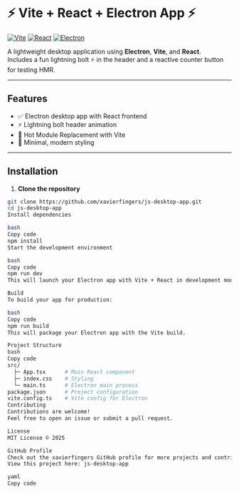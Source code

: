 # ⚡ Vite + React + Electron App ⚡

[![Vite](https://img.shields.io/badge/Vite-3.0-blue?logo=vite&logoColor=white)](https://vitejs.dev/)
[![React](https://img.shields.io/badge/React-18.0-blue?logo=react&logoColor=white)](https://react.dev/)
[![Electron](https://img.shields.io/badge/Electron-26.0-black?logo=electron&logoColor=white)](https://www.electronjs.org/)

A lightweight desktop application using **Electron**, **Vite**, and **React**.  
Includes a fun lightning bolt ⚡ in the header and a reactive counter button for testing HMR.

---

## Features

- ✅ Electron desktop app with React frontend  
- ⚡ Lightning bolt header animation  
- 🔁 Hot Module Replacement with Vite  
- 🎨 Minimal, modern styling  

---

## Installation

1. **Clone the repository**  

```bash
git clone https://github.com/xavierfingers/js-desktop-app.git
cd js-desktop-app
Install dependencies

bash
Copy code
npm install
Start the development environment

bash
Copy code
npm run dev
This will launch your Electron app with Vite + React in development mode.

Build
To build your app for production:

bash
Copy code
npm run build
This will package your Electron app with the Vite build.

Project Structure
bash
Copy code
src/
  ├─ App.tsx      # Main React component
  ├─ index.css    # Styling
  └─ main.ts      # Electron main process
package.json      # Project configuration
vite.config.ts    # Vite config for Electron
Contributing
Contributions are welcome!
Feel free to open an issue or submit a pull request.

License
MIT License © 2025

GitHub Profile
Check out the xavierfingers GitHub profile for more projects and contributions.
View this project here: js-desktop-app

yaml
Copy code
